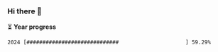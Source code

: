 ### Hi there :wave:

:hourglass_flowing_sand: **Year progress**

```txt
2024 [#############################                     ] 59.29%
```
